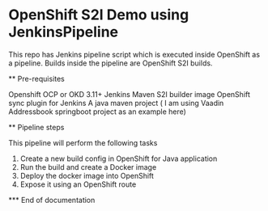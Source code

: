 OpenShift S2I Demo using JenkinsPipeline
====================
This repo has Jenkins pipeline script which is executed inside OpenShift as a pipeline. Builds inside the pipeline are OpenShift S2I builds.

** Pre-requisites

Openshift OCP or OKD 3.11+
Jenkins
Maven S2I builder image
OpenShift sync plugin for Jenkins
A java maven project  ( I am using Vaadin Addressbook springboot project as an example here)

** Pipeline steps

This pipeline will perform the following tasks

1) Create a new build config in OpenShift for Java application
2) Run the build and create a Docker image
3) Deploy the docker image into OpenShift
4) Expose it using an OpenShift route


*** End of documentation
